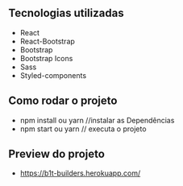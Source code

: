 ## Tecnologias utilizadas

* React
* React-Bootstrap
* Bootstrap
* Bootstrap Icons
* Sass
* Styled-components


## Como rodar o projeto

* npm install ou yarn  //instalar as Dependências
* npm start ou yarn // executa o projeto


## Preview do projeto

* https://b1t-builders.herokuapp.com/